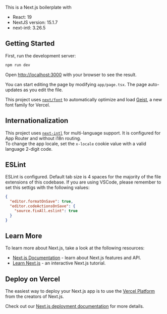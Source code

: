 This is a Next.js boilerplate with
- React: 19
- NextJS version: 15.1.7
- next-intl: 3.26.5

## Getting Started

First, run the development server:

```bash
npm run dev
```

Open [http://localhost:3000](http://localhost:3000) with your browser to see the result.

You can start editing the page by modifying `app/page.tsx`. The page auto-updates as you edit the file.

This project uses [`next/font`](https://nextjs.org/docs/app/building-your-application/optimizing/fonts) to automatically optimize and load [Geist](https://vercel.com/font), a new font family for Vercel.

## Internationalization

This project uses [`next-intl`](https://next-intl.dev/) for multi-language support. It is configured for App Router and without i18n routing.  
To change the app locale, set the `x-locale` cookie value with a valid language 2-digit code.

## ESLint
ESLint is configured. Default tab size is 4 spaces for the majority of the file extensions of this codebase. 
If you are using VSCode, please remember to set this settigs with the following values:
```json
{
  "editor.formatOnSave": true,
  "editor.codeActionsOnSave": {
    "source.fixAll.eslint": true
  }
}
```

## Learn More

To learn more about Next.js, take a look at the following resources:

- [Next.js Documentation](https://nextjs.org/docs) - learn about Next.js features and API.
- [Learn Next.js](https://nextjs.org/learn) - an interactive Next.js tutorial.


## Deploy on Vercel

The easiest way to deploy your Next.js app is to use the [Vercel Platform](https://vercel.com/new?utm_medium=default-template&filter=next.js&utm_source=create-next-app&utm_campaign=create-next-app-readme) from the creators of Next.js.

Check out our [Next.js deployment documentation](https://nextjs.org/docs/app/building-your-application/deploying) for more details.
